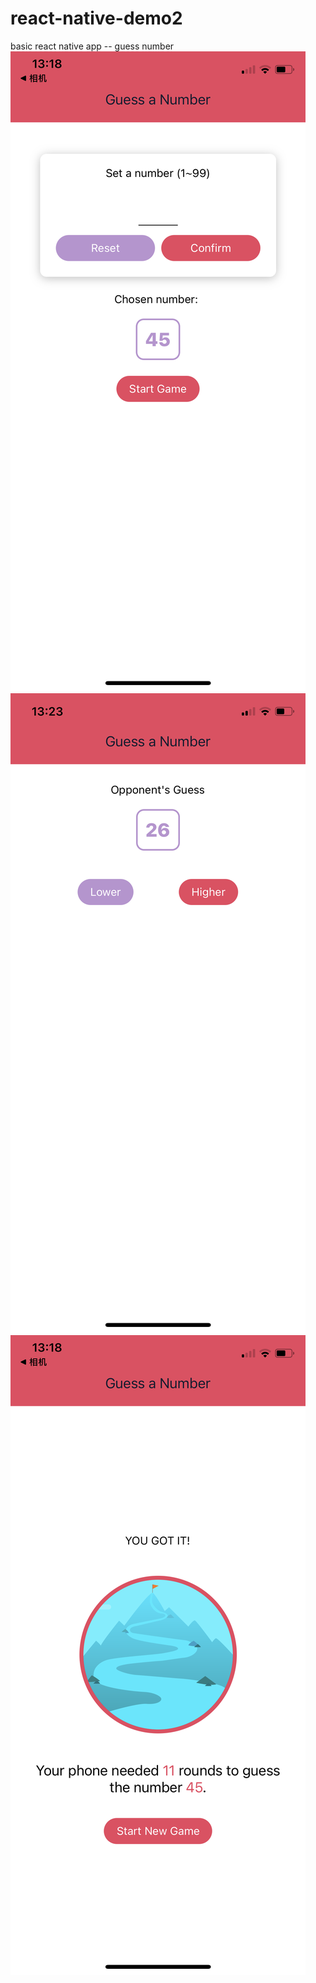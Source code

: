 # react-native-demo2
basic react native app -- guess number   
<img src="https://github.com/JingyiNiu/react-native-demo2/blob/main/assets/screenshot-ios1.png"/>
<img src="https://github.com/JingyiNiu/react-native-demo2/blob/main/assets/screenshot-ios2.png"/>
<img src="https://github.com/JingyiNiu/react-native-demo2/blob/main/assets/screenshot-ios3.png"/>
